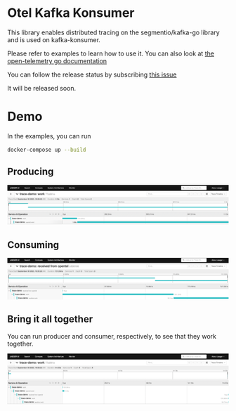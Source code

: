 # Otel Kafka Konsumer

This library enables distributed tracing on the segmentio/kafka-go library and is used on kafka-konsumer.

Please refer to examples to learn how to use it. You can also look at [the open-telemetry go documentation](https://opentelemetry.io/docs/instrumentation/go/getting-started/)

You can follow the release status by subscribing [this issue](https://github.com/Trendyol/kafka-konsumer/issues/18)

It will be released soon.

# Demo

In the examples, you can run 
```sh
docker-compose up --build
```

## Producing

![Producing Example](.github/images/producer-example.png)

## Consuming

![Consuming Example](.github/images/consumer-example.png)

## Bring it all together

You can run producer and consumer, respectively, to see that they work together.

![Producing - Consuming Together](.github/images/consumer-producer-together.png)
